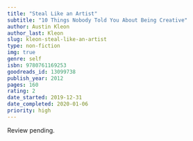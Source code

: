 ```yaml
---
title: "Steal Like an Artist"
subtitle: "10 Things Nobody Told You About Being Creative"
author: Austin Kleon
author_last: Kleon
slug: kleon-steal-like-an-artist
type: non-fiction
img: true
genre: self
isbn: 9780761169253
goodreads_id: 13099738
publish_year: 2012
pages: 160
rating: 2
date_started: 2019-12-31
date_completed: 2020-01-06
priority: high
---
```

Review pending.